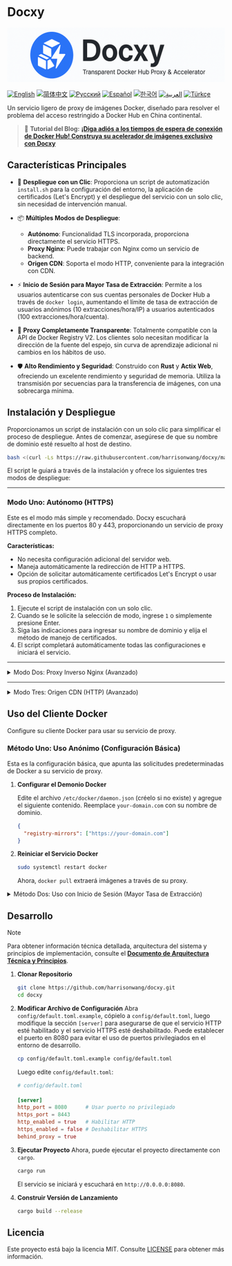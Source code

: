 # Docxy

![og-image](og-image.png)

[![English](https://img.shields.io/badge/English-Click-orange)](README_EN.md)
[![简体中文](https://img.shields.io/badge/简体中文-点击查看-blue)](README.md)
[![Русский](https://img.shields.io/badge/Русский-Нажмите-orange)](README_RU.md)
[![Español](https://img.shields.io/badge/Español-Clic-blue)](README_ES.md)
[![한국어](https://img.shields.io/badge/한국어-클릭-orange)](README_KR.md)
[![العربية](https://img.shields.io/badge/العربية-انقر-blue)](README_AR.md)
[![Türkçe](https://img.shields.io/badge/Türkçe-Tıkla-orange)](README_TR.md)

Un servicio ligero de proxy de imágenes Docker, diseñado para resolver el problema del acceso restringido a Docker Hub en China continental.

> 📢 **Tutorial del Blog:** [**¡Diga adiós a los tiempos de espera de conexión de Docker Hub! Construya su acelerador de imágenes exclusivo con Docxy**](https://voxsay.com/posts/docxy-docker-proxy-tutorial-for-china/)

## Características Principales

*   🚀 **Despliegue con un Clic**: Proporciona un script de automatización `install.sh` para la configuración del entorno, la aplicación de certificados (Let's Encrypt) y el despliegue del servicio con un solo clic, sin necesidad de intervención manual.

*   📦 **Múltiples Modos de Despliegue**:
    *   **Autónomo**: Funcionalidad TLS incorporada, proporciona directamente el servicio HTTPS.
    *   **Proxy Nginx**: Puede trabajar con Nginx como un servicio de backend.
    *   **Origen CDN**: Soporta el modo HTTP, conveniente para la integración con CDN.

*   ⚡ **Inicio de Sesión para Mayor Tasa de Extracción**: Permite a los usuarios autenticarse con sus cuentas personales de Docker Hub a través de `docker login`, aumentando el límite de tasa de extracción de usuarios anónimos (10 extracciones/hora/IP) a usuarios autenticados (100 extracciones/hora/cuenta).

*   💎 **Proxy Completamente Transparente**: Totalmente compatible con la API de Docker Registry V2. Los clientes solo necesitan modificar la dirección de la fuente del espejo, sin curva de aprendizaje adicional ni cambios en los hábitos de uso.

*   🛡️ **Alto Rendimiento y Seguridad**: Construido con **Rust** y **Actix Web**, ofreciendo un excelente rendimiento y seguridad de memoria. Utiliza la transmisión por secuencias para la transferencia de imágenes, con una sobrecarga mínima.

## Instalación y Despliegue

Proporcionamos un script de instalación con un solo clic para simplificar el proceso de despliegue. Antes de comenzar, asegúrese de que su nombre de dominio esté resuelto al host de destino.

```bash
bash <(curl -Ls https://raw.githubusercontent.com/harrisonwang/docxy/main/install.sh)
```

El script le guiará a través de la instalación y ofrece los siguientes tres modos de despliegue:

---

### Modo Uno: Autónomo (HTTPS)

Este es el modo más simple y recomendado. Docxy escuchará directamente en los puertos 80 y 443, proporcionando un servicio de proxy HTTPS completo.

**Características:**
- No necesita configuración adicional del servidor web.
- Maneja automáticamente la redirección de HTTP a HTTPS.
- Opción de solicitar automáticamente certificados Let's Encrypt o usar sus propios certificados.

**Proceso de Instalación:**
1.  Ejecute el script de instalación con un solo clic.
2.  Cuando se le solicite la selección de modo, ingrese `1` o simplemente presione Enter.
3.  Siga las indicaciones para ingresar su nombre de dominio y elija el método de manejo de certificados.
4.  El script completará automáticamente todas las configuraciones e iniciará el servicio.

---

<details>
<summary>Modo Dos: Proxy Inverso Nginx (Avanzado)</summary>

### Modo Dos: Proxy Inverso Nginx

Este modo es adecuado si ya tiene Nginx y desea administrar los servicios web de forma centralizada a través de él.

**Características:**
- Nginx maneja el cifrado HTTPS y la gestión de certificados, con Docxy ejecutándose como un backend HTTP simple.
- Docxy se ejecuta como un servicio HTTP de backend en un puerto especificado (por ejemplo, 9000).
- Conveniente para la integración con otros servicios.

**Proceso de Instalación:**
1.  Ejecute el script de instalación con un solo clic.
2.  Cuando se le solicite la selección de modo, ingrese `2`.
3.  Siga las indicaciones para ingresar su nombre de dominio, el puerto de escucha del backend de Docxy y la información del certificado.
4.  El script generará automáticamente un archivo de configuración de Nginx de ejemplo para usted. Deberá agregarlo manualmente a su configuración de Nginx y recargar el servicio de Nginx.

</details>

---

<details>
<summary>Modo Tres: Origen CDN (HTTP) (Avanzado)</summary>

### Modo Tres: Origen CDN (HTTP)

Este modo es adecuado si desea utilizar Docxy como origen para una CDN para lograr una mejor aceleración global.

**Características:**
- Docxy solo escucha en puertos HTTP.
- El proveedor de CDN maneja las solicitudes HTTPS y los certificados.
- Docxy confía y procesa los encabezados `X-Forwarded-*` para identificar correctamente la IP del cliente y el protocolo.

**Proceso de Instalación:**
1.  Ejecute el script de instalación con un solo clic.
2.  Cuando se le solicite la selección de modo, ingrese `3`.
3.  Siga las indicaciones para ingresar el puerto HTTP en el que Docxy debe escuchar.
4.  Configure su servicio CDN para que apunte su origen a la dirección y puerto del servicio Docxy.

</details>


## Uso del Cliente Docker

Configure su cliente Docker para usar su servicio de proxy.

### Método Uno: Uso Anónimo (Configuración Básica)

Esta es la configuración básica, que apunta las solicitudes predeterminadas de Docker a su servicio de proxy.

1.  **Configurar el Demonio Docker**

    Edite el archivo `/etc/docker/daemon.json` (créelo si no existe) y agregue el siguiente contenido. Reemplace `your-domain.com` con su nombre de dominio.

    ```json
    {
      "registry-mirrors": ["https://your-domain.com"]
    }
    ```

2.  **Reiniciar el Servicio Docker**

    ```bash
    sudo systemctl restart docker
    ```
    Ahora, `docker pull` extraerá imágenes a través de su proxy.

<details>
<summary>Método Dos: Uso con Inicio de Sesión (Mayor Tasa de Extracción)</summary>

Este método le permite obtener una mayor tasa de extracción de imágenes iniciando sesión con su cuenta de Docker Hub, además del uso anónimo.

1.  **Completar la Configuración Básica**

    Asegúrese de haber completado todos los pasos del **Método Uno**.

2.  **Iniciar Sesión en el Servicio de Proxy**

    Use el comando `docker login` e ingrese su nombre de usuario y contraseña de Docker Hub.

    ```bash
    docker login your-domain.com
    ```

3.  **Sincronizar la Información de Autenticación**

    Después de iniciar sesión correctamente, debe editar manualmente el archivo `~/.docker/config.json`. Copie la información `auth` generada para `your-domain.com` y péguela para `https://index.docker.io/v1/`.

    Antes de la modificación:
    ```json
    {
        "auths": {
            "your-domain.com": {
                "auth": "aBcDeFgHiJkLmNoPqRsTuVwXyZ..."
            }
        }
    }
    ```

    Después de la modificación:
    ```json
    {
        "auths": {
            "your-domain.com": {
                "auth": "aBcDeFgHiJkLmNoPqRsTuVwXyZ..."
            },
            "https://index.docker.io/v1/": {
                "auth": "aBcDeFgHiJkLmNoPqRsTuVwXyZ..."
            }
        }
    }
    ```
    Después de guardar el archivo, sus solicitudes `docker pull` se enviarán como un usuario autenticado, disfrutando así de límites de tasa más altos.

</details>

## Desarrollo

> [!NOTE]
> Para obtener información técnica detallada, arquitectura del sistema y principios de implementación, consulte el [**Documento de Arquitectura Técnica y Principios**](docs/ARCHITECTURE.md).

1.  **Clonar Repositorio**
    ```bash
    git clone https://github.com/harrisonwang/docxy.git
    cd docxy
    ```

2.  **Modificar Archivo de Configuración**
    Abra `config/default.toml.example`, cópielo a `config/default.toml`, luego modifique la sección `[server]` para asegurarse de que el servicio HTTP esté habilitado y el servicio HTTPS esté deshabilitado. Puede establecer el puerto en 8080 para evitar el uso de puertos privilegiados en el entorno de desarrollo.

    ```bash
    cp config/default.toml.example config/default.toml
    ```

    Luego edite `config/default.toml`:

    ```toml
    # config/default.toml

    [server]
    http_port = 8080      # Usar puerto no privilegiado
    https_port = 8443
    http_enabled = true   # Habilitar HTTP
    https_enabled = false # Deshabilitar HTTPS
    behind_proxy = true
    ```

3.  **Ejecutar Proyecto**
    Ahora, puede ejecutar el proyecto directamente con `cargo`.
    ```bash
    cargo run
    ```
    El servicio se iniciará y escuchará en `http://0.0.0.0:8080`.

4.  **Construir Versión de Lanzamiento**
    ```bash
    cargo build --release
    ```

## Licencia

Este proyecto está bajo la licencia MIT. Consulte [LICENSE](LICENSE) para obtener más información.